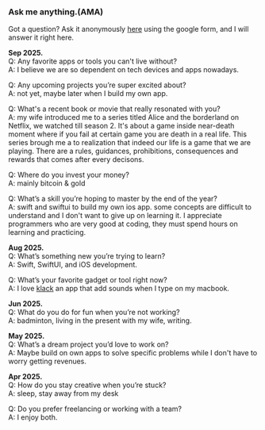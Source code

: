 ### Ask me anything.(AMA)

Got a question? Ask it anonymously [here](https://forms.gle/beSTt6aHENQn49iW9) using the google form, and I will answer it right here.  

**Sep 2025.**  
Q: Any favorite apps or tools you can't live without?  
A: I believe we are so dependent on tech devices and apps nowadays.  

Q: Any upcoming projects you’re super excited about?  
A: not yet, maybe later when I build my own app. 

Q: What's a recent book or movie that really resonated with you?  
A: my wife introduced me to a series titled Alice and the borderland on Netflix, we watched till season 2. It's about a game inside near-death moment where if you fail at certain game you are death in a real life. This series brough me a to realization that indeed our life is a game that we are playing. There are a rules, guidances, prohibitions, consequences and rewards that comes after every decisons.

Q: Where do you invest your money?  
A: mainly bitcoin & gold

Q: What’s a skill you’re hoping to master by the end of the year?  
A: swift and swiftui to build my own ios app. some concepts are difficult to understand and I don't want to give up on learning it. I appreciate programmers who are very good at coding, they must spend hours on learning and practicing. 

**Aug 2025.**  
Q: What’s something new you’re trying to learn?  
A: Swift, SwiftUI, and iOS development. 

Q: What’s your favorite gadget or tool right now?  
A: I love [klack](https://tryklack.com/) an app that add sounds when I type on my macbook. 

**Jun 2025.**  
Q: What do you do for fun when you’re not working?  
A: badminton, living in the present with my wife, writing. 

**May 2025.**  
Q: What’s a dream project you’d love to work on?  
A: Maybe build on own apps to solve specific problems while I don't have to worry getting revenues. 

**Apr 2025.**  
Q: How do you stay creative when you’re stuck?  
A: sleep, stay away from my desk

Q: Do you prefer freelancing or working with a team?  
A: I enjoy both. 